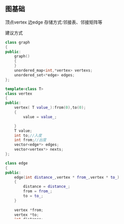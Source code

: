 ## 图基础
顶点vertex
边edge
存储方式:邻接表、邻接矩阵等

建议方式
```c++
class graph
{
public:
    graph()
    {
    }
    unordered_map<int,*vertex> vertexs;
    unordered_set<*edge> edges;
};

template<class T>
class vertex
{
public:
    vertex( T value_):from(0),to(0);
    {
        value = value_;

    }
    T value;
    int to;//入度
    int from;//出度
    vector<edge*> edges;
    vector<vertex*> nexts;
};

class edge
{
public:
    edge(int distance_,vertex * from_,vertex * to_)
    {
        distance = distance_;
        from = from_;
        to = to_;
    }
    
    vertex *from;
    vertex *to;
    int distance;
};
```


### 遍历

#### 广度遍历优先

#### 深度优先算法

### 拓扑排序

### 最小生成树
K算法
P算法

### Dijkstra
计算两个节点之间的最大距离，edge不能有负数
广度优先更新当前最短距离节点到节连的所有节的最短距离，完成后固定当前节点



# 动态规划
## 常见的尝试模型
1. 从左到右尝试
2. 范围上的尝试模型
3. 多样本位置全对应的尝试模型
4. 寻找业务限制的尝试模型


## 记忆化搜索
可变参数重复的运算结果放入缓存`cache`中，下次计算直接获取。
由暴力递归该动态规划，不用在意原来的问题，关注其中的可变参数，使用 cache存储。
后效性，由于某些可变参数没有纳入考虑，只认为给定的参数作为可变参数。

## 经典的动态规划
精细化结构，dp表，依次填充。
通过分析避免枚举方法。

# 几种模型例子
## 1. 从左到右尝试
### 背包问题 
1. 0、1 背包问题，
每个物品放与不放、不能超过背包容量
先遍历物品，再遍历从大到小背包容量(为了滚动更新时候不会冲突)
2. 完全背包问题

## 2. 范围上的尝试模型

## 3. 多样本位置全对应的尝试模型

## 4. 寻找业务限制的尝试模型
洗咖啡杯